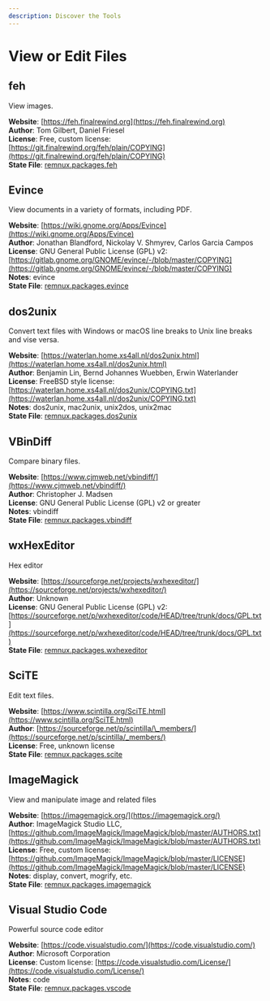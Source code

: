 ```yaml
---
description: Discover the Tools
---
```


# View or Edit Files

## feh

View images.

**Website**: [https://feh.finalrewind.org](https://feh.finalrewind.org)  
**Author**: Tom Gilbert, Daniel Friesel  
**License**: Free, custom license: [https://git.finalrewind.org/feh/plain/COPYING](https://git.finalrewind.org/feh/plain/COPYING)  
**State File**: [remnux.packages.feh](https://github.com/REMnux/salt-states/blob/master/remnux/packages/feh.sls)

## Evince

View documents in a variety of formats, including PDF.

**Website**: [https://wiki.gnome.org/Apps/Evince](https://wiki.gnome.org/Apps/Evince)  
**Author**: Jonathan Blandford, Nickolay V. Shmyrev, Carlos Garcia Campos  
**License**: GNU General Public License \(GPL\) v2: [https://gitlab.gnome.org/GNOME/evince/-/blob/master/COPYING](https://gitlab.gnome.org/GNOME/evince/-/blob/master/COPYING)  
**Notes**: evince  
**State File**: [remnux.packages.evince](https://github.com/REMnux/salt-states/blob/master/remnux/packages/evince.sls)

## dos2unix

Convert text files with Windows or macOS line breaks to Unix line breaks and vise versa.

**Website**: [https://waterlan.home.xs4all.nl/dos2unix.html](https://waterlan.home.xs4all.nl/dos2unix.html)  
**Author**: Benjamin Lin, Bernd Johannes Wuebben, Erwin Waterlander  
**License**: FreeBSD style license: [https://waterlan.home.xs4all.nl/dos2unix/COPYING.txt](https://waterlan.home.xs4all.nl/dos2unix/COPYING.txt)  
**Notes**: dos2unix, mac2unix, unix2dos, unix2mac  
**State File**: [remnux.packages.dos2unix](https://github.com/REMnux/salt-states/blob/master/remnux/packages/dos2unix.sls)

## VBinDiff

Compare binary files.

**Website**: [https://www.cjmweb.net/vbindiff/](https://www.cjmweb.net/vbindiff/)  
**Author**: Christopher J. Madsen  
**License**: GNU General Public License \(GPL\) v2 or greater  
**Notes**: vbindiff  
**State File**: [remnux.packages.vbindiff](https://github.com/REMnux/salt-states/blob/master/remnux/packages/vbindiff.sls)

## wxHexEditor

Hex editor

**Website**: [https://sourceforge.net/projects/wxhexeditor/](https://sourceforge.net/projects/wxhexeditor/)  
**Author**: Unknown  
**License**: GNU General Public License \(GPL\) v2: [https://sourceforge.net/p/wxhexeditor/code/HEAD/tree/trunk/docs/GPL.txt](https://sourceforge.net/p/wxhexeditor/code/HEAD/tree/trunk/docs/GPL.txt)  
**State File**: [remnux.packages.wxhexeditor](https://github.com/REMnux/salt-states/blob/master/remnux/packages/wxhexeditor.sls)

## SciTE

Edit text files.

**Website**: [https://www.scintilla.org/SciTE.html](https://www.scintilla.org/SciTE.html)  
**Author**: [https://sourceforge.net/p/scintilla/\_members/](https://sourceforge.net/p/scintilla/_members/)  
**License**: Free, unknown license  
**State File**: [remnux.packages.scite](https://github.com/REMnux/salt-states/blob/master/remnux/packages/scite.sls)

## ImageMagick

View and manipulate image and related files

**Website**: [https://imagemagick.org/](https://imagemagick.org/)  
**Author**: ImageMagick Studio LLC, [https://github.com/ImageMagick/ImageMagick/blob/master/AUTHORS.txt](https://github.com/ImageMagick/ImageMagick/blob/master/AUTHORS.txt)  
**License**: Free, custom license: [https://github.com/ImageMagick/ImageMagick/blob/master/LICENSE](https://github.com/ImageMagick/ImageMagick/blob/master/LICENSE)  
**Notes**: display, convert, mogrify, etc.  
**State File**: [remnux.packages.imagemagick](https://github.com/REMnux/salt-states/blob/master/remnux/packages/imagemagick.sls)

## Visual Studio Code

Powerful source code editor

**Website**: [https://code.visualstudio.com/](https://code.visualstudio.com/)  
**Author**: Microsoft Corporation  
**License**: Custom license: [https://code.visualstudio.com/License/](https://code.visualstudio.com/License/)  
**Notes**: code  
**State File**: [remnux.packages.vscode](https://github.com/REMnux/salt-states/blob/master/remnux/packages/vscode.sls)

